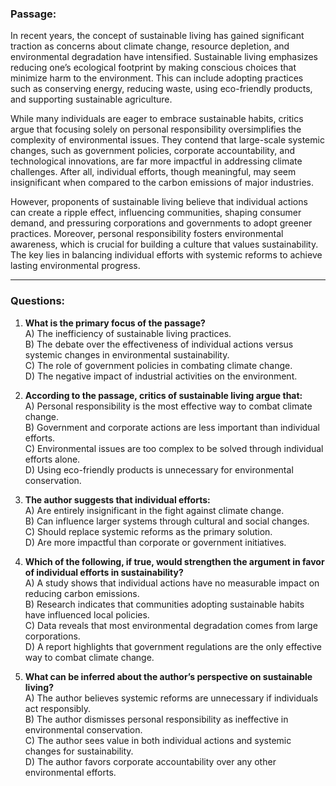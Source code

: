 ### **Passage:**  
In recent years, the concept of sustainable living has gained significant traction as concerns about climate change, resource depletion, and environmental degradation have intensified. Sustainable living emphasizes reducing one’s ecological footprint by making conscious choices that minimize harm to the environment. This can include adopting practices such as conserving energy, reducing waste, using eco-friendly products, and supporting sustainable agriculture.  

While many individuals are eager to embrace sustainable habits, critics argue that focusing solely on personal responsibility oversimplifies the complexity of environmental issues. They contend that large-scale systemic changes, such as government policies, corporate accountability, and technological innovations, are far more impactful in addressing climate challenges. After all, individual efforts, though meaningful, may seem insignificant when compared to the carbon emissions of major industries.  

However, proponents of sustainable living believe that individual actions can create a ripple effect, influencing communities, shaping consumer demand, and pressuring corporations and governments to adopt greener practices. Moreover, personal responsibility fosters environmental awareness, which is crucial for building a culture that values sustainability. The key lies in balancing individual efforts with systemic reforms to achieve lasting environmental progress.  

---

### **Questions:**  

1. **What is the primary focus of the passage?**  
   A) The inefficiency of sustainable living practices.  
   B) The debate over the effectiveness of individual actions versus systemic changes in environmental sustainability.  
   C) The role of government policies in combating climate change.  
   D) The negative impact of industrial activities on the environment.  

2. **According to the passage, critics of sustainable living argue that:**  
   A) Personal responsibility is the most effective way to combat climate change.  
   B) Government and corporate actions are less important than individual efforts.  
   C) Environmental issues are too complex to be solved through individual efforts alone.  
   D) Using eco-friendly products is unnecessary for environmental conservation.  

3. **The author suggests that individual efforts:**  
   A) Are entirely insignificant in the fight against climate change.  
   B) Can influence larger systems through cultural and social changes.  
   C) Should replace systemic reforms as the primary solution.  
   D) Are more impactful than corporate or government initiatives.  

4. **Which of the following, if true, would strengthen the argument in favor of individual efforts in sustainability?**  
   A) A study shows that individual actions have no measurable impact on reducing carbon emissions.  
   B) Research indicates that communities adopting sustainable habits have influenced local policies.  
   C) Data reveals that most environmental degradation comes from large corporations.  
   D) A report highlights that government regulations are the only effective way to combat climate change.  

5. **What can be inferred about the author’s perspective on sustainable living?**  
   A) The author believes systemic reforms are unnecessary if individuals act responsibly.  
   B) The author dismisses personal responsibility as ineffective in environmental conservation.  
   C) The author sees value in both individual actions and systemic changes for sustainability.  
   D) The author favors corporate accountability over any other environmental efforts.  
